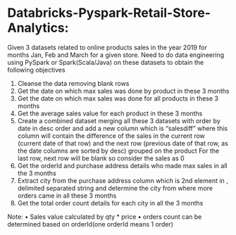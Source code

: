 # Databricks-Pyspark-Retail-Store-Analytics:

Given 3 datasets related to online products sales in the year 2019 for months Jan, Feb and March for a given store. 
Need to do data engineering using PySpark or Spark(Scala/Java) on these datasets to obtain the following objectives
1.	Cleanse the data removing blank rows 
2.	Get the date on which max sales was done by product in these 3 months
3.	Get the date on which max sales was done for all products in these 3 months
4.	Get the average sales value for each product in these 3 months
5.	Create a combined dataset merging all these 3 datasets with order by date in desc order and add a new column which is “salesdiff” where this column will contain the difference of the sales in the current row (current date of that row) and the next row (previous date of that row, as the date columns are sorted by desc) grouped on the product
For the last row, next row will be blank so consider the sales as 0
6.	Get the orderId and purchase address details who made max sales in all the 3 months
7.	Extract city from the purchase address column which is 2nd element in , delimited separated string and determine the city from where more orders came in all these 3 months
8.	Get the total order count details for each city in all the 3 months

Note: 
•	Sales value calculated by qty * price
•	orders count can be determined based on orderId(one orderId means 1 order)

